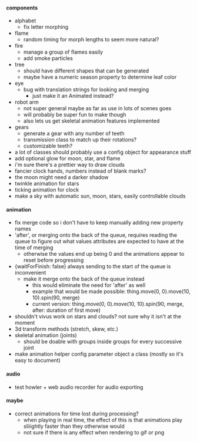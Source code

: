 #### components
  * alphabet
    * fix letter morphing
  * flame
    * random timing for morph lengths to seem more natural?
  * fire
    * manage a group of flames easily
    * add smoke particles
  * tree
    * should have different shapes that can be generated
    * maybe have a numeric season property to determine leaf color
  * eye
    * bug with translation strings for looking and merging
      * just make it an Animated instead?
  * robot arm
    * not super general maybe as far as use in lots of scenes goes
    * will probably be super fun to make though
    * also lets us get skeletal animation features implemented
  * gears
    * generate a gear with any number of teeth
    * transmission class to match up their rotations?
    * customizable teeth?
  * a lot of classes should probably use a config object for appearance stuff
  * add optional glow for moon, star, and flame
  * i'm sure there's a prettier way to draw clouds
  * fancier clock hands, numbers instead of blank marks?
  * the moon might need a darker shadow
  * twinkle animation for stars
  * ticking animation for clock
  * make a sky with automatic sun, moon, stars, easily controllable clouds


#### animation
* fix merge code so i don't have to keep manually adding new property names
* 'after', or merging onto the back of the queue, requires reading the queue to figure out what values attributes are expected to have at the time of merging
  * otherwise the values end up being 0 and the animations appear to reset before progressing
* {waitForFinish: false} always sending to the start of the queue is inconvenient
  * make it merge onto the back of the queue instead
    * this would eliminate the need for 'after' as well
    * example that would be made possible: thing.move(0, 0).move(10, 10).spin(90, merge)
    * current version: thing.move(0, 0).move(10, 10).spin(90, merge, after: duration of first move)
* shouldn't vivus work on stars and clouds? not sure why it isn't at the moment
* 3d transform methods (stretch, skew, etc.)
* skeletal animation (joints)
  * should be doable with groups inside groups for every successive joint
* make animation helper config parameter object a class (mostly so it's easy to document)

#### audio
* test howler + web audio recorder for audio exporting

#### maybe
* correct animations for time lost during processing?
  * when playing in real time, the effect of this is that animations play sliiightly faster than they otherwise would
  * not sure if there is any effect when rendering to gif or png

